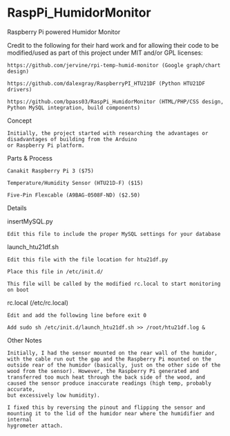 # RaspPi_HumidorMonitor
Raspberry Pi powered Humidor Monitor

Credit to the following for their hard work and for allowing their code to be modified/used as part of this project under MIT and/or GPL licenses:

	https://github.com/jervine/rpi-temp-humid-monitor (Google graph/chart design)

	https://github.com/dalexgray/RaspberryPI_HTU21DF (Python HTU21DF drivers)

	https://github.com/bpass03/RaspPi_HumidorMonitor (HTML/PHP/CSS design, Python MySQL integration, build components)

Concept

	Initially, the project started with researching the advantages or disadvantages of building from the Arduino 
	or Raspberry Pi platform.


Parts & Process

	Canakit Raspberry Pi 3 ($75)

	Temperature/Humidity Sensor (HTU21D-F) ($15)

	Five-Pin Flexcable (A9BAG-0508F-ND) ($2.50)


Details


insertMySQL.py

	Edit this file to include the proper MySQL settings for your database


launch_htu21df.sh

	Edit this file with the file location for htu21df.py

	Place this file in /etc/init.d/

	This file will be called by the modified rc.local to start monitoring on boot


rc.local (/etc/rc.local)

	Edit and add the following line before exit 0 

	Add sudo sh /etc/init.d/launch_htu21df.sh >> /root/htu21df.log & 

Other Notes

	Initially, I had the sensor mounted on the rear wall of the humidor, with the cable run out the gap and the Raspberry Pi mounted on the 
	outside rear of the humidor (basically, just on the other side of the wood from the sensor). However, the Raspberry Pi generated and 
	transferred too much heat through the back side of the wood, and caused the sensor produce inaccurate readings (high temp, probably accurate, 
	but excessively low humidity). 

	I fixed this by reversing the pinout and flipping the sensor and mounting it to the lid of the humidor near where the humidifier and internal
	hygrometer attach.